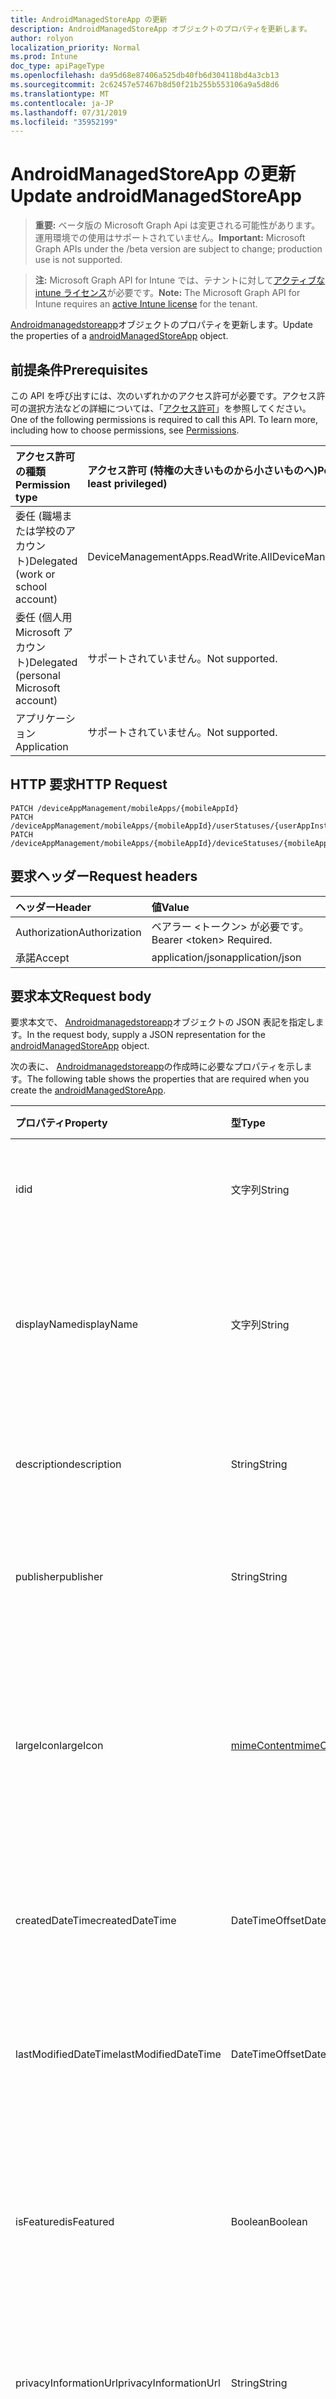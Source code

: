 ```yaml
---
title: AndroidManagedStoreApp の更新
description: AndroidManagedStoreApp オブジェクトのプロパティを更新します。
author: rolyon
localization_priority: Normal
ms.prod: Intune
doc_type: apiPageType
ms.openlocfilehash: da95d68e87406a525db40fb6d304118bd4a3cb13
ms.sourcegitcommit: 2c62457e57467b8d50f21b255b553106a9a5d8d6
ms.translationtype: MT
ms.contentlocale: ja-JP
ms.lasthandoff: 07/31/2019
ms.locfileid: "35952199"
---
```

# <a name="update-androidmanagedstoreapp"></a><span data-ttu-id="4b54e-103">AndroidManagedStoreApp の更新</span><span class="sxs-lookup"><span data-stu-id="4b54e-103">Update androidManagedStoreApp</span></span>

> <span data-ttu-id="4b54e-104">**重要:** ベータ版の Microsoft Graph Api は変更される可能性があります。運用環境での使用はサポートされていません。</span><span class="sxs-lookup"><span data-stu-id="4b54e-104">**Important:** Microsoft Graph APIs under the /beta version are subject to change; production use is not supported.</span></span>

> <span data-ttu-id="4b54e-105">**注:** Microsoft Graph API for Intune では、テナントに対して[アクティブな intune ライセンス](https://go.microsoft.com/fwlink/?linkid=839381)が必要です。</span><span class="sxs-lookup"><span data-stu-id="4b54e-105">**Note:** The Microsoft Graph API for Intune requires an [active Intune license](https://go.microsoft.com/fwlink/?linkid=839381) for the tenant.</span></span>

<span data-ttu-id="4b54e-106">[Androidmanagedstoreapp](../resources/intune-apps-androidmanagedstoreapp.md)オブジェクトのプロパティを更新します。</span><span class="sxs-lookup"><span data-stu-id="4b54e-106">Update the properties of a [androidManagedStoreApp](../resources/intune-apps-androidmanagedstoreapp.md) object.</span></span>

## <a name="prerequisites"></a><span data-ttu-id="4b54e-107">前提条件</span><span class="sxs-lookup"><span data-stu-id="4b54e-107">Prerequisites</span></span>
<span data-ttu-id="4b54e-p101">この API を呼び出すには、次のいずれかのアクセス許可が必要です。アクセス許可の選択方法などの詳細については、「[アクセス許可](/graph/permissions-reference)」を参照してください。</span><span class="sxs-lookup"><span data-stu-id="4b54e-p101">One of the following permissions is required to call this API. To learn more, including how to choose permissions, see [Permissions](/graph/permissions-reference).</span></span>

|<span data-ttu-id="4b54e-110">アクセス許可の種類</span><span class="sxs-lookup"><span data-stu-id="4b54e-110">Permission type</span></span>|<span data-ttu-id="4b54e-111">アクセス許可 (特権の大きいものから小さいものへ)</span><span class="sxs-lookup"><span data-stu-id="4b54e-111">Permissions (from most to least privileged)</span></span>|
|:---|:---|
|<span data-ttu-id="4b54e-112">委任 (職場または学校のアカウント)</span><span class="sxs-lookup"><span data-stu-id="4b54e-112">Delegated (work or school account)</span></span>|<span data-ttu-id="4b54e-113">DeviceManagementApps.ReadWrite.All</span><span class="sxs-lookup"><span data-stu-id="4b54e-113">DeviceManagementApps.ReadWrite.All</span></span>|
|<span data-ttu-id="4b54e-114">委任 (個人用 Microsoft アカウント)</span><span class="sxs-lookup"><span data-stu-id="4b54e-114">Delegated (personal Microsoft account)</span></span>|<span data-ttu-id="4b54e-115">サポートされていません。</span><span class="sxs-lookup"><span data-stu-id="4b54e-115">Not supported.</span></span>|
|<span data-ttu-id="4b54e-116">アプリケーション</span><span class="sxs-lookup"><span data-stu-id="4b54e-116">Application</span></span>|<span data-ttu-id="4b54e-117">サポートされていません。</span><span class="sxs-lookup"><span data-stu-id="4b54e-117">Not supported.</span></span>|

## <a name="http-request"></a><span data-ttu-id="4b54e-118">HTTP 要求</span><span class="sxs-lookup"><span data-stu-id="4b54e-118">HTTP Request</span></span>
<!-- {
  "blockType": "ignored"
}
-->
``` http
PATCH /deviceAppManagement/mobileApps/{mobileAppId}
PATCH /deviceAppManagement/mobileApps/{mobileAppId}/userStatuses/{userAppInstallStatusId}/app
PATCH /deviceAppManagement/mobileApps/{mobileAppId}/deviceStatuses/{mobileAppInstallStatusId}/app
```

## <a name="request-headers"></a><span data-ttu-id="4b54e-119">要求ヘッダー</span><span class="sxs-lookup"><span data-stu-id="4b54e-119">Request headers</span></span>
|<span data-ttu-id="4b54e-120">ヘッダー</span><span class="sxs-lookup"><span data-stu-id="4b54e-120">Header</span></span>|<span data-ttu-id="4b54e-121">値</span><span class="sxs-lookup"><span data-stu-id="4b54e-121">Value</span></span>|
|:---|:---|
|<span data-ttu-id="4b54e-122">Authorization</span><span class="sxs-lookup"><span data-stu-id="4b54e-122">Authorization</span></span>|<span data-ttu-id="4b54e-123">ベアラー &lt;トークン&gt; が必要です。</span><span class="sxs-lookup"><span data-stu-id="4b54e-123">Bearer &lt;token&gt; Required.</span></span>|
|<span data-ttu-id="4b54e-124">承諾</span><span class="sxs-lookup"><span data-stu-id="4b54e-124">Accept</span></span>|<span data-ttu-id="4b54e-125">application/json</span><span class="sxs-lookup"><span data-stu-id="4b54e-125">application/json</span></span>|

## <a name="request-body"></a><span data-ttu-id="4b54e-126">要求本文</span><span class="sxs-lookup"><span data-stu-id="4b54e-126">Request body</span></span>
<span data-ttu-id="4b54e-127">要求本文で、 [Androidmanagedstoreapp](../resources/intune-apps-androidmanagedstoreapp.md)オブジェクトの JSON 表記を指定します。</span><span class="sxs-lookup"><span data-stu-id="4b54e-127">In the request body, supply a JSON representation for the [androidManagedStoreApp](../resources/intune-apps-androidmanagedstoreapp.md) object.</span></span>

<span data-ttu-id="4b54e-128">次の表に、 [Androidmanagedstoreapp](../resources/intune-apps-androidmanagedstoreapp.md)の作成時に必要なプロパティを示します。</span><span class="sxs-lookup"><span data-stu-id="4b54e-128">The following table shows the properties that are required when you create the [androidManagedStoreApp](../resources/intune-apps-androidmanagedstoreapp.md).</span></span>

|<span data-ttu-id="4b54e-129">プロパティ</span><span class="sxs-lookup"><span data-stu-id="4b54e-129">Property</span></span>|<span data-ttu-id="4b54e-130">型</span><span class="sxs-lookup"><span data-stu-id="4b54e-130">Type</span></span>|<span data-ttu-id="4b54e-131">説明</span><span class="sxs-lookup"><span data-stu-id="4b54e-131">Description</span></span>|
|:---|:---|:---|
|<span data-ttu-id="4b54e-132">id</span><span class="sxs-lookup"><span data-stu-id="4b54e-132">id</span></span>|<span data-ttu-id="4b54e-133">文字列</span><span class="sxs-lookup"><span data-stu-id="4b54e-133">String</span></span>|<span data-ttu-id="4b54e-134">エンティティのキー。</span><span class="sxs-lookup"><span data-stu-id="4b54e-134">Key of the entity.</span></span> <span data-ttu-id="4b54e-135">[mobileApp](../resources/intune-apps-mobileapp.md) から継承します</span><span class="sxs-lookup"><span data-stu-id="4b54e-135">Inherited from [mobileApp](../resources/intune-apps-mobileapp.md)</span></span>|
|<span data-ttu-id="4b54e-136">displayName</span><span class="sxs-lookup"><span data-stu-id="4b54e-136">displayName</span></span>|<span data-ttu-id="4b54e-137">文字列</span><span class="sxs-lookup"><span data-stu-id="4b54e-137">String</span></span>|<span data-ttu-id="4b54e-138">管理者が提供またはインポートしたアプリのタイトル。</span><span class="sxs-lookup"><span data-stu-id="4b54e-138">The admin provided or imported title of the app.</span></span> <span data-ttu-id="4b54e-139">[mobileApp](../resources/intune-apps-mobileapp.md) から継承します</span><span class="sxs-lookup"><span data-stu-id="4b54e-139">Inherited from [mobileApp](../resources/intune-apps-mobileapp.md)</span></span>|
|<span data-ttu-id="4b54e-140">description</span><span class="sxs-lookup"><span data-stu-id="4b54e-140">description</span></span>|<span data-ttu-id="4b54e-141">String</span><span class="sxs-lookup"><span data-stu-id="4b54e-141">String</span></span>|<span data-ttu-id="4b54e-142">アプリの説明。</span><span class="sxs-lookup"><span data-stu-id="4b54e-142">The description of the app.</span></span> <span data-ttu-id="4b54e-143">[mobileApp](../resources/intune-apps-mobileapp.md) から継承します</span><span class="sxs-lookup"><span data-stu-id="4b54e-143">Inherited from [mobileApp](../resources/intune-apps-mobileapp.md)</span></span>|
|<span data-ttu-id="4b54e-144">publisher</span><span class="sxs-lookup"><span data-stu-id="4b54e-144">publisher</span></span>|<span data-ttu-id="4b54e-145">String</span><span class="sxs-lookup"><span data-stu-id="4b54e-145">String</span></span>|<span data-ttu-id="4b54e-146">アプリの発行元。</span><span class="sxs-lookup"><span data-stu-id="4b54e-146">The publisher of the app.</span></span> <span data-ttu-id="4b54e-147">[mobileApp](../resources/intune-apps-mobileapp.md) から継承します</span><span class="sxs-lookup"><span data-stu-id="4b54e-147">Inherited from [mobileApp](../resources/intune-apps-mobileapp.md)</span></span>|
|<span data-ttu-id="4b54e-148">largeIcon</span><span class="sxs-lookup"><span data-stu-id="4b54e-148">largeIcon</span></span>|[<span data-ttu-id="4b54e-149">mimeContent</span><span class="sxs-lookup"><span data-stu-id="4b54e-149">mimeContent</span></span>](../resources/intune-shared-mimecontent.md)|<span data-ttu-id="4b54e-150">アプリの詳細に表示され、アイコンのアップロードに使用される大きいアイコン。</span><span class="sxs-lookup"><span data-stu-id="4b54e-150">The large icon, to be displayed in the app details and used for upload of the icon.</span></span> <span data-ttu-id="4b54e-151">[mobileApp](../resources/intune-apps-mobileapp.md) から継承します</span><span class="sxs-lookup"><span data-stu-id="4b54e-151">Inherited from [mobileApp](../resources/intune-apps-mobileapp.md)</span></span>|
|<span data-ttu-id="4b54e-152">createdDateTime</span><span class="sxs-lookup"><span data-stu-id="4b54e-152">createdDateTime</span></span>|<span data-ttu-id="4b54e-153">DateTimeOffset</span><span class="sxs-lookup"><span data-stu-id="4b54e-153">DateTimeOffset</span></span>|<span data-ttu-id="4b54e-154">アプリが作成された日時。</span><span class="sxs-lookup"><span data-stu-id="4b54e-154">The date and time the app was created.</span></span> <span data-ttu-id="4b54e-155">[mobileApp](../resources/intune-apps-mobileapp.md) から継承します</span><span class="sxs-lookup"><span data-stu-id="4b54e-155">Inherited from [mobileApp](../resources/intune-apps-mobileapp.md)</span></span>|
|<span data-ttu-id="4b54e-156">lastModifiedDateTime</span><span class="sxs-lookup"><span data-stu-id="4b54e-156">lastModifiedDateTime</span></span>|<span data-ttu-id="4b54e-157">DateTimeOffset</span><span class="sxs-lookup"><span data-stu-id="4b54e-157">DateTimeOffset</span></span>|<span data-ttu-id="4b54e-158">アプリが最後に変更された日時。</span><span class="sxs-lookup"><span data-stu-id="4b54e-158">The date and time the app was last modified.</span></span> <span data-ttu-id="4b54e-159">[mobileApp](../resources/intune-apps-mobileapp.md) から継承します</span><span class="sxs-lookup"><span data-stu-id="4b54e-159">Inherited from [mobileApp](../resources/intune-apps-mobileapp.md)</span></span>|
|<span data-ttu-id="4b54e-160">isFeatured</span><span class="sxs-lookup"><span data-stu-id="4b54e-160">isFeatured</span></span>|<span data-ttu-id="4b54e-161">Boolean</span><span class="sxs-lookup"><span data-stu-id="4b54e-161">Boolean</span></span>|<span data-ttu-id="4b54e-162">アプリが管理者のおすすめとしてマークされたかどうかを示す値。[mobileApp](../resources/intune-apps-mobileapp.md) から継承します</span><span class="sxs-lookup"><span data-stu-id="4b54e-162">The value indicating whether the app is marked as featured by the admin. Inherited from [mobileApp](../resources/intune-apps-mobileapp.md)</span></span>|
|<span data-ttu-id="4b54e-163">privacyInformationUrl</span><span class="sxs-lookup"><span data-stu-id="4b54e-163">privacyInformationUrl</span></span>|<span data-ttu-id="4b54e-164">String</span><span class="sxs-lookup"><span data-stu-id="4b54e-164">String</span></span>|<span data-ttu-id="4b54e-165">プライバシーに関する声明の URL。</span><span class="sxs-lookup"><span data-stu-id="4b54e-165">The privacy statement Url.</span></span> <span data-ttu-id="4b54e-166">[mobileApp](../resources/intune-apps-mobileapp.md) から継承します</span><span class="sxs-lookup"><span data-stu-id="4b54e-166">Inherited from [mobileApp](../resources/intune-apps-mobileapp.md)</span></span>|
|<span data-ttu-id="4b54e-167">informationUrl</span><span class="sxs-lookup"><span data-stu-id="4b54e-167">informationUrl</span></span>|<span data-ttu-id="4b54e-168">String</span><span class="sxs-lookup"><span data-stu-id="4b54e-168">String</span></span>|<span data-ttu-id="4b54e-169">詳細情報の URL。</span><span class="sxs-lookup"><span data-stu-id="4b54e-169">The more information Url.</span></span> <span data-ttu-id="4b54e-170">[mobileApp](../resources/intune-apps-mobileapp.md) から継承します</span><span class="sxs-lookup"><span data-stu-id="4b54e-170">Inherited from [mobileApp](../resources/intune-apps-mobileapp.md)</span></span>|
|<span data-ttu-id="4b54e-171">owner</span><span class="sxs-lookup"><span data-stu-id="4b54e-171">owner</span></span>|<span data-ttu-id="4b54e-172">String</span><span class="sxs-lookup"><span data-stu-id="4b54e-172">String</span></span>|<span data-ttu-id="4b54e-173">アプリの所有者。</span><span class="sxs-lookup"><span data-stu-id="4b54e-173">The owner of the app.</span></span> <span data-ttu-id="4b54e-174">[mobileApp](../resources/intune-apps-mobileapp.md) から継承します</span><span class="sxs-lookup"><span data-stu-id="4b54e-174">Inherited from [mobileApp](../resources/intune-apps-mobileapp.md)</span></span>|
|<span data-ttu-id="4b54e-175">developer</span><span class="sxs-lookup"><span data-stu-id="4b54e-175">developer</span></span>|<span data-ttu-id="4b54e-176">String</span><span class="sxs-lookup"><span data-stu-id="4b54e-176">String</span></span>|<span data-ttu-id="4b54e-177">アプリの開発者。</span><span class="sxs-lookup"><span data-stu-id="4b54e-177">The developer of the app.</span></span> <span data-ttu-id="4b54e-178">[mobileApp](../resources/intune-apps-mobileapp.md) から継承します</span><span class="sxs-lookup"><span data-stu-id="4b54e-178">Inherited from [mobileApp](../resources/intune-apps-mobileapp.md)</span></span>|
|<span data-ttu-id="4b54e-179">notes</span><span class="sxs-lookup"><span data-stu-id="4b54e-179">notes</span></span>|<span data-ttu-id="4b54e-180">String</span><span class="sxs-lookup"><span data-stu-id="4b54e-180">String</span></span>|<span data-ttu-id="4b54e-181">アプリ用のメモ。</span><span class="sxs-lookup"><span data-stu-id="4b54e-181">Notes for the app.</span></span> <span data-ttu-id="4b54e-182">[mobileApp](../resources/intune-apps-mobileapp.md) から継承します</span><span class="sxs-lookup"><span data-stu-id="4b54e-182">Inherited from [mobileApp](../resources/intune-apps-mobileapp.md)</span></span>|
|<span data-ttu-id="4b54e-183">uploadState</span><span class="sxs-lookup"><span data-stu-id="4b54e-183">uploadState</span></span>|<span data-ttu-id="4b54e-184">Int32</span><span class="sxs-lookup"><span data-stu-id="4b54e-184">Int32</span></span>|<span data-ttu-id="4b54e-185">アップロード状態。</span><span class="sxs-lookup"><span data-stu-id="4b54e-185">The upload state.</span></span> <span data-ttu-id="4b54e-186">[mobileApp](../resources/intune-apps-mobileapp.md) から継承します</span><span class="sxs-lookup"><span data-stu-id="4b54e-186">Inherited from [mobileApp](../resources/intune-apps-mobileapp.md)</span></span>|
|<span data-ttu-id="4b54e-187">publishingState</span><span class="sxs-lookup"><span data-stu-id="4b54e-187">publishingState</span></span>|[<span data-ttu-id="4b54e-188">mobileAppPublishingState</span><span class="sxs-lookup"><span data-stu-id="4b54e-188">mobileAppPublishingState</span></span>](../resources/intune-apps-mobileapppublishingstate.md)|<span data-ttu-id="4b54e-189">アプリの発行の状態。</span><span class="sxs-lookup"><span data-stu-id="4b54e-189">The publishing state for the app.</span></span> <span data-ttu-id="4b54e-190">アプリが発行されていない限り、アプリを割り当てることができません。</span><span class="sxs-lookup"><span data-stu-id="4b54e-190">The app cannot be assigned unless the app is published.</span></span> <span data-ttu-id="4b54e-191">[MobileApp](../resources/intune-apps-mobileapp.md)から継承されます。</span><span class="sxs-lookup"><span data-stu-id="4b54e-191">Inherited from [mobileApp](../resources/intune-apps-mobileapp.md).</span></span> <span data-ttu-id="4b54e-192">可能な値は、`notPublished`、`processing`、`published` です。</span><span class="sxs-lookup"><span data-stu-id="4b54e-192">Possible values are: `notPublished`, `processing`, `published`.</span></span>|
|<span data-ttu-id="4b54e-193">isAssigned</span><span class="sxs-lookup"><span data-stu-id="4b54e-193">isAssigned</span></span>|<span data-ttu-id="4b54e-194">Boolean</span><span class="sxs-lookup"><span data-stu-id="4b54e-194">Boolean</span></span>|<span data-ttu-id="4b54e-195">アプリが少なくとも1つのグループに割り当てられているかどうかを示す値。</span><span class="sxs-lookup"><span data-stu-id="4b54e-195">The value indicating whether the app is assigned to at least one group.</span></span> <span data-ttu-id="4b54e-196">[mobileApp](../resources/intune-apps-mobileapp.md) から継承します</span><span class="sxs-lookup"><span data-stu-id="4b54e-196">Inherited from [mobileApp](../resources/intune-apps-mobileapp.md)</span></span>|
|<span data-ttu-id="4b54e-197">roleScopeTagIds</span><span class="sxs-lookup"><span data-stu-id="4b54e-197">roleScopeTagIds</span></span>|<span data-ttu-id="4b54e-198">文字列コレクション</span><span class="sxs-lookup"><span data-stu-id="4b54e-198">String collection</span></span>|<span data-ttu-id="4b54e-199">このモバイルアプリの範囲タグ id のリスト。</span><span class="sxs-lookup"><span data-stu-id="4b54e-199">List of scope tag ids for this mobile app.</span></span> <span data-ttu-id="4b54e-200">[mobileApp](../resources/intune-apps-mobileapp.md) から継承します</span><span class="sxs-lookup"><span data-stu-id="4b54e-200">Inherited from [mobileApp](../resources/intune-apps-mobileapp.md)</span></span>|
|<span data-ttu-id="4b54e-201">dependentAppCount</span><span class="sxs-lookup"><span data-stu-id="4b54e-201">dependentAppCount</span></span>|<span data-ttu-id="4b54e-202">Int32</span><span class="sxs-lookup"><span data-stu-id="4b54e-202">Int32</span></span>|<span data-ttu-id="4b54e-203">子アプリが持つ依存関係の合計数。</span><span class="sxs-lookup"><span data-stu-id="4b54e-203">The total number of dependencies the child app has.</span></span> <span data-ttu-id="4b54e-204">[mobileApp](../resources/intune-apps-mobileapp.md) から継承します</span><span class="sxs-lookup"><span data-stu-id="4b54e-204">Inherited from [mobileApp](../resources/intune-apps-mobileapp.md)</span></span>|
|<span data-ttu-id="4b54e-205">packageId</span><span class="sxs-lookup"><span data-stu-id="4b54e-205">packageId</span></span>|<span data-ttu-id="4b54e-206">文字列型 (String)</span><span class="sxs-lookup"><span data-stu-id="4b54e-206">String</span></span>|<span data-ttu-id="4b54e-207">パッケージの識別子。</span><span class="sxs-lookup"><span data-stu-id="4b54e-207">The package identifier.</span></span>|
|<span data-ttu-id="4b54e-208">appIdentifier</span><span class="sxs-lookup"><span data-stu-id="4b54e-208">appIdentifier</span></span>|<span data-ttu-id="4b54e-209">String</span><span class="sxs-lookup"><span data-stu-id="4b54e-209">String</span></span>|<span data-ttu-id="4b54e-210">ID 名。</span><span class="sxs-lookup"><span data-stu-id="4b54e-210">The Identity Name.</span></span>|
|<span data-ttu-id="4b54e-211">usedLicenseCount</span><span class="sxs-lookup"><span data-stu-id="4b54e-211">usedLicenseCount</span></span>|<span data-ttu-id="4b54e-212">Int32</span><span class="sxs-lookup"><span data-stu-id="4b54e-212">Int32</span></span>|<span data-ttu-id="4b54e-213">使用中の VPP ライセンスの数。</span><span class="sxs-lookup"><span data-stu-id="4b54e-213">The number of VPP licenses in use.</span></span>|
|<span data-ttu-id="4b54e-214">totalLicenseCount</span><span class="sxs-lookup"><span data-stu-id="4b54e-214">totalLicenseCount</span></span>|<span data-ttu-id="4b54e-215">Int32</span><span class="sxs-lookup"><span data-stu-id="4b54e-215">Int32</span></span>|<span data-ttu-id="4b54e-216">VPP ライセンスの総数。</span><span class="sxs-lookup"><span data-stu-id="4b54e-216">The total number of VPP licenses.</span></span>|
|<span data-ttu-id="4b54e-217">appStoreUrl</span><span class="sxs-lookup"><span data-stu-id="4b54e-217">appStoreUrl</span></span>|<span data-ttu-id="4b54e-218">String</span><span class="sxs-lookup"><span data-stu-id="4b54e-218">String</span></span>|<span data-ttu-id="4b54e-219">ワークストアアプリの URL を再生します。</span><span class="sxs-lookup"><span data-stu-id="4b54e-219">The Play for Work Store app URL.</span></span>|
|<span data-ttu-id="4b54e-220">supportsOemConfig</span><span class="sxs-lookup"><span data-stu-id="4b54e-220">supportsOemConfig</span></span>|<span data-ttu-id="4b54e-221">Boolean</span><span class="sxs-lookup"><span data-stu-id="4b54e-221">Boolean</span></span>|<span data-ttu-id="4b54e-222">このアプリが OEMConfig ポリシーをサポートするかどうか。</span><span class="sxs-lookup"><span data-stu-id="4b54e-222">Whether this app supports OEMConfig policy.</span></span>|



## <a name="response"></a><span data-ttu-id="4b54e-223">応答</span><span class="sxs-lookup"><span data-stu-id="4b54e-223">Response</span></span>
<span data-ttu-id="4b54e-224">成功した場合、このメソッド`200 OK`は応答コードと、更新された[Androidmanagedstoreapp](../resources/intune-apps-androidmanagedstoreapp.md)オブジェクトを応答本文で返します。</span><span class="sxs-lookup"><span data-stu-id="4b54e-224">If successful, this method returns a `200 OK` response code and an updated [androidManagedStoreApp](../resources/intune-apps-androidmanagedstoreapp.md) object in the response body.</span></span>

## <a name="example"></a><span data-ttu-id="4b54e-225">例</span><span class="sxs-lookup"><span data-stu-id="4b54e-225">Example</span></span>

### <a name="request"></a><span data-ttu-id="4b54e-226">要求</span><span class="sxs-lookup"><span data-stu-id="4b54e-226">Request</span></span>
<span data-ttu-id="4b54e-227">以下は、要求の例です。</span><span class="sxs-lookup"><span data-stu-id="4b54e-227">Here is an example of the request.</span></span>
``` http
PATCH https://graph.microsoft.com/beta/deviceAppManagement/mobileApps/{mobileAppId}
Content-type: application/json
Content-length: 938

{
  "@odata.type": "#microsoft.graph.androidManagedStoreApp",
  "displayName": "Display Name value",
  "description": "Description value",
  "publisher": "Publisher value",
  "largeIcon": {
    "@odata.type": "microsoft.graph.mimeContent",
    "type": "Type value",
    "value": "dmFsdWU="
  },
  "isFeatured": true,
  "privacyInformationUrl": "https://example.com/privacyInformationUrl/",
  "informationUrl": "https://example.com/informationUrl/",
  "owner": "Owner value",
  "developer": "Developer value",
  "notes": "Notes value",
  "uploadState": 11,
  "publishingState": "processing",
  "isAssigned": true,
  "roleScopeTagIds": [
    "Role Scope Tag Ids value"
  ],
  "dependentAppCount": 1,
  "packageId": "Package Id value",
  "appIdentifier": "App Identifier value",
  "usedLicenseCount": 0,
  "totalLicenseCount": 1,
  "appStoreUrl": "https://example.com/appStoreUrl/",
  "supportsOemConfig": true
}
```

### <a name="response"></a><span data-ttu-id="4b54e-228">応答</span><span class="sxs-lookup"><span data-stu-id="4b54e-228">Response</span></span>
<span data-ttu-id="4b54e-p119">以下は、応答の例です。注:簡潔にするために、ここに示す応答オブジェクトは切り詰められている場合があります。すべてのプロパティは実際の呼び出しから返されます。</span><span class="sxs-lookup"><span data-stu-id="4b54e-p119">Here is an example of the response. Note: The response object shown here may be truncated for brevity. All of the properties will be returned from an actual call.</span></span>
``` http
HTTP/1.1 200 OK
Content-Type: application/json
Content-Length: 1110

{
  "@odata.type": "#microsoft.graph.androidManagedStoreApp",
  "id": "87247525-7525-8724-2575-248725752487",
  "displayName": "Display Name value",
  "description": "Description value",
  "publisher": "Publisher value",
  "largeIcon": {
    "@odata.type": "microsoft.graph.mimeContent",
    "type": "Type value",
    "value": "dmFsdWU="
  },
  "createdDateTime": "2017-01-01T00:02:43.5775965-08:00",
  "lastModifiedDateTime": "2017-01-01T00:00:35.1329464-08:00",
  "isFeatured": true,
  "privacyInformationUrl": "https://example.com/privacyInformationUrl/",
  "informationUrl": "https://example.com/informationUrl/",
  "owner": "Owner value",
  "developer": "Developer value",
  "notes": "Notes value",
  "uploadState": 11,
  "publishingState": "processing",
  "isAssigned": true,
  "roleScopeTagIds": [
    "Role Scope Tag Ids value"
  ],
  "dependentAppCount": 1,
  "packageId": "Package Id value",
  "appIdentifier": "App Identifier value",
  "usedLicenseCount": 0,
  "totalLicenseCount": 1,
  "appStoreUrl": "https://example.com/appStoreUrl/",
  "supportsOemConfig": true
}
```





